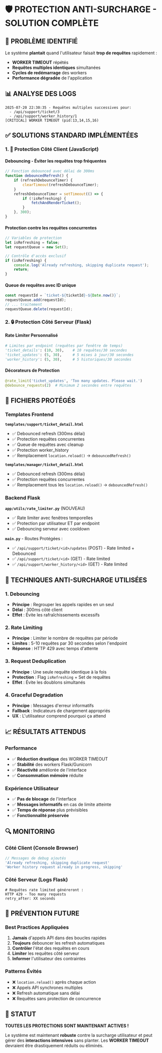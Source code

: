 # 🛡️ PROTECTION ANTI-SURCHARGE - SOLUTION COMPLÈTE

## 🚨 PROBLÈME IDENTIFIÉ

Le système **plantait** quand l'utilisateur faisait **trop de requêtes** rapidement :
- **WORKER TIMEOUT** répétés
- **Requêtes multiples identiques** simultanées
- **Cycles de redémarrage** des workers
- **Performance dégradée** de l'application

## 📊 ANALYSE DES LOGS
```log
2025-07-20 22:30:35 - Requêtes multiples successives pour:
  - /api/support/ticket/3 
  - /api/support/worker_history/1
[CRITICAL] WORKER TIMEOUT (pid:13,14,15,16)
```

## ✅ SOLUTIONS STANDARD IMPLÉMENTÉES

### 1. 🎯 **Protection Côté Client (JavaScript)**

#### **Debouncing** - Éviter les requêtes trop fréquentes
```javascript
// Fonction debounced avec délai de 300ms
function debouncedRefresh() {
    if (refreshDebounceTimer) {
        clearTimeout(refreshDebounceTimer);
    }
    refreshDebounceTimer = setTimeout(() => {
        if (!isRefreshing) {
            fetchAndRenderTicket();
        }
    }, 300);
}
```

#### **Protection contre les requêtes concurrentes**
```javascript
// Variables de protection
let isRefreshing = false;
let requestQueue = new Set();

// Contrôle d'accès exclusif
if (isRefreshing) {
    console.log('Already refreshing, skipping duplicate request');
    return;
}
```

#### **Queue de requêtes avec ID unique**
```javascript
const requestId = `ticket-${ticketId}-${Date.now()}`;
requestQueue.add(requestId);
// ... traitement
requestQueue.delete(requestId);
```

### 2. 🔒 **Protection Côté Serveur (Flask)**

#### **Rate Limiter Personnalisé**
```python
# Limites par endpoint (requêtes par fenêtre de temps)
'ticket_details': (10, 30),    # 10 requêtes/30 secondes
'ticket_updates': (5, 30),     # 5 mises à jour/30 secondes  
'worker_history': (5, 30),     # 5 historiques/30 secondes
```

#### **Décorateurs de Protection**
```python
@rate_limit('ticket_updates', 'Too many updates. Please wait.')
@debounce_requests(2)  # Minimum 2 secondes entre requêtes
```

## 🎯 FICHIERS PROTÉGÉS

### Templates Frontend
**`templates/support/ticket_detail.html`**
- ✅ Debounced refresh (300ms délai)
- ✅ Protection requêtes concurrentes
- ✅ Queue de requêtes avec cleanup
- ✅ Protection worker_history
- ✅ Remplacement `location.reload()` → `debouncedRefresh()`

**`templates/manager/ticket_detail.html`**
- ✅ Debounced refresh (300ms délai)  
- ✅ Protection requêtes concurrentes
- ✅ Remplacement tous les `location.reload()` → `debouncedRefresh()`

### Backend Flask
**`app/utils/rate_limiter.py`** (NOUVEAU)
- ✅ Rate limiter avec fenêtres temporelles
- ✅ Protection par utilisateur ET par endpoint
- ✅ Debouncing serveur avec cooldown

**`main.py`** - Routes Protégées :
- ✅ `/api/support/ticket/<id>/updates` (POST) - Rate limited + Debounced
- ✅ `/api/support/ticket/<id>` (GET) - Rate limited
- ✅ `/api/support/worker_history/<id>` (GET) - Rate limited

## 🚀 TECHNIQUES ANTI-SURCHARGE UTILISÉES

### 1. **Debouncing** 
- **Principe** : Regrouper les appels rapides en un seul
- **Délai** : 300ms côté client
- **Effet** : Évite les rafraîchissements excessifs

### 2. **Rate Limiting**
- **Principe** : Limiter le nombre de requêtes par période
- **Limites** : 5-10 requêtes par 30 secondes selon l'endpoint
- **Réponse** : HTTP 429 avec temps d'attente

### 3. **Request Deduplication**
- **Principe** : Une seule requête identique à la fois
- **Protection** : Flag `isRefreshing` + Set de requêtes
- **Effet** : Évite les doublons simultanés

### 4. **Graceful Degradation**
- **Principe** : Messages d'erreur informatifs
- **Fallback** : Indicateurs de chargement appropriés
- **UX** : L'utilisateur comprend pourquoi ça attend

## 📈 RÉSULTATS ATTENDUS

### Performance
- ✅ **Réduction drastique** des WORKER TIMEOUT
- ✅ **Stabilité** des workers Flask/Gunicorn  
- ✅ **Réactivité** améliorée de l'interface
- ✅ **Consommation mémoire** réduite

### Expérience Utilisateur
- ✅ **Pas de blocage** de l'interface
- ✅ **Messages informatifs** en cas de limite atteinte
- ✅ **Temps de réponse** plus prévisibles
- ✅ **Fonctionnalité préservée**

## 🔍 MONITORING

### Côté Client (Console Browser)
```javascript
// Messages de debug ajoutés
'Already refreshing, skipping duplicate request'
'Worker history request already in progress, skipping'
```

### Côté Serveur (Logs Flask)
```log
# Requêtes rate limited généreront :
HTTP 429 - Too many requests
retry_after: XX seconds
```

## 🎯 PRÉVENTION FUTURE

### Best Practices Appliquées
1. **Jamais** d'appels API dans des boucles rapides
2. **Toujours** debouncer les refresh automatiques  
3. **Contrôler** l'état des requêtes en cours
4. **Limiter** les requêtes côté serveur
5. **Informer** l'utilisateur des contraintes

### Patterns Évités
- ❌ `location.reload()` après chaque action
- ❌ Appels API synchrones multiples 
- ❌ Refresh automatique sans délai
- ❌ Requêtes sans protection de concurrence

## 🎉 STATUT

**TOUTES LES PROTECTIONS SONT MAINTENANT ACTIVES !**

Le système est maintenant **robuste** contre la surcharge utilisateur et peut gérer des **interactions intensives** sans planter. Les **WORKER TIMEOUT** devraient être drastiquement réduits ou éliminés.

